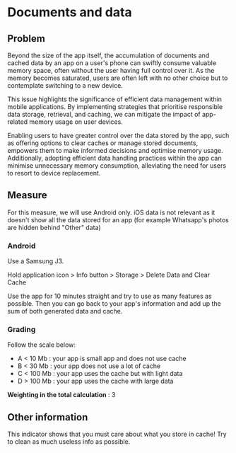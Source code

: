 # Documents and data

## Problem

Beyond the size of the app itself, the accumulation of documents and cached data by an app on a user's phone can swiftly consume valuable memory space, often without the user having full control over it. As the memory becomes saturated, users are often left with no other choice but to contemplate switching to a new device.

This issue highlights the significance of efficient data management within mobile applications. By implementing strategies that prioritise responsible data storage, retrieval, and caching, we can mitigate the impact of app-related memory usage on user devices.

Enabling users to have greater control over the data stored by the app, such as offering options to clear caches or manage stored documents, empowers them to make informed decisions and optimise memory usage. Additionally, adopting efficient data handling practices within the app can minimise unnecessary memory consumption, alleviating the need for users to resort to device replacement.

## Measure

For this measure, we will use Android only. iOS data is not relevant as it doesn't show all the data stored for an app (for example Whatsapp's photos are hidden behind "Other" data)

### Android

Use a Samsung J3.

Hold application icon > Info button > Storage > Delete Data and Clear Cache

Use the app for 10 minutes straight and try to use as many features as possible. Then you can go back to your app's information and add up the sum of both generated data and cache.

### Grading

Follow the scale below:

- A < 10 Mb : your app is small app and does not use cache
- B < 30 Mb : your app does not use a lot of cache
- C < 100 Mb : your app uses the cache but with light data
- D > 100 Mb : your app uses the cache with large data

**Weighting in the total calculation** : 3

## Other information

This indicator shows that you must care about what you store in cache! Try to clean as much useless info as possible.

